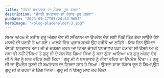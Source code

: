 ```yaml
---
title: "ਚੌਧਰੀ ਬਖਤਾਵਰ ਦਾ ਹੰਕਾਰ ਦੂਰ ਕਰਨਾ"
description: "ਚੌਧਰੀ ਬਖਤਾਵਰ ਦਾ ਹੰਕਾਰ ਦੂਰ ਕਰਨਾ"
pubDate: "2023-09-17T05:24:43.965Z"
heroImage: "/blog-placeholder-3.jpg"
---
```


ਸੰਮਤ ੧੬੦੪ ਦੇ ਕਰੀਬ ਗੁਰੂ ਅੰਗਦ ਦੇਵ ਜੀ ਸਤਿਨਾਮ ਦਾ ਉਪਦੇਸ਼ ਦੇਣ ਲਈ ਪਿੰਡੋਂ ਪਿੰਡ ਡੇਰਾ ਲਾਉਂਦੇ ਹੋਏ ਮਾਲਵੇ ਦੀ ਧਰਤੀ ਤੇ ਆ ਗਏ। ਮਾਲਵੇ ਵਿੱਚ ਪ੍ਚਾਰ ਕਰਕੇ ਉਹ ਹਰੀਕੇ ਆ ਠਹਿਰੇ। ਇਕ ਦਿਨ ਉਥੇ ਦਾ ਚੋਧਰੀ ਬਖਤਾਵਰ ਆਪ ਜੀ ਦੇ ਦਰਸ਼ਨ ਕਰਨ ਆ ਗਿਆ ਚੋਧਰੀ ਬਖਤਾਵਰ ਬੜਾ ਹੰਕਾਰੀ ਸੀ ਉਸਨੇ ਆ ਕੇ ਮੱਥਾ ਵੀ ਨਹੀਂ ਟੇਕਿਆ ਤੇ ਗੁਰੂ ਜੀ ਦੇ ਕੋਲ ਬੈਠ ਗਿਆ ਸਿੱਖਾ ਨੂੰ ਬੜਾ ਗੁੱਸਾ  ਆਇਆ ਪਰ ਗੁਰੂ ਅੰਗਦ ਦੇਵ ਜੀ ਨੇ ਸੱਭ ਨੂੰ ਸ਼ਾਤ ਰਹਿਣ ਲਈ ਕਿਹਾ। ਗੁਰੂ ਜੀ ਨੇ ਬਖਤਾਵਰ ਨੂੰ ਨੀਵਾਂ ਰਹਿਣ ਦਾ ਉਪਦੇਸ਼ ਦਿੱਤਾ।। 
ਗੁਰੂ ਜੀ ਜਾ ਉਪਦੇਸ਼ ਸੁਣਦੇ ਹੀ ਬਖਤਾਵਰ ਦਾ ਹਿਰਦਾ ਸ਼ਾ਼ਤ ਹੋ ਗਿਆ। ਉਸਦਾ ਸਾਰਾ  ਹੰਕਾਰ ਦੂਰ ਹੋ ਗਿਆ,ਉਹ ਗੁਰੂ ਜੀ ਦੇ ਚਰਨਾਂ ਤੇ ਡਿੱਗ ਪਿਆ। ਗੁਰੂ ਜੀ ਨੇ ਉਸਨੂੰ ਮਾਫ ਕਰ ਦਿੱਤਾ

